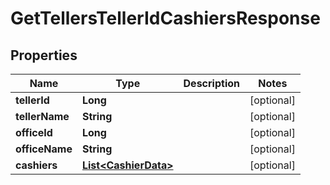 
# GetTellersTellerIdCashiersResponse

## Properties
Name | Type | Description | Notes
------------ | ------------- | ------------- | -------------
**tellerId** | **Long** |  |  [optional]
**tellerName** | **String** |  |  [optional]
**officeId** | **Long** |  |  [optional]
**officeName** | **String** |  |  [optional]
**cashiers** | [**List&lt;CashierData&gt;**](CashierData.md) |  |  [optional]



